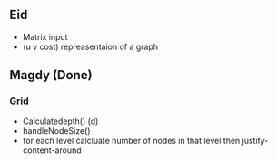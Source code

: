 ## Eid
- Matrix input
- (u v cost) repreasentaion of a graph


## Magdy  (Done)
### Grid
- Calculatedepth() (d)
- handleNodeSize()
- for each level calcluate number of nodes in that level then justify-content-around

 